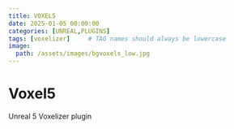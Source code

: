 ```yaml
---
title: VOXEL5
date: 2025-01-05 00:00:00 
categories: [UNREAL,PLUGINS]
tags: [voxelizer]     # TAG names should always be lowercase
image:
  path: /assets/images/bgvoxels_low.jpg
---
```


# Voxel5
Unreal 5 Voxelizer plugin
